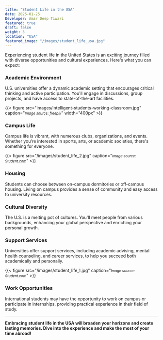 ```yaml
---
title: "Student Life in the USA"
date: 2025-01-25
Developer: Amar Deep Tiwari
featured: true
draft: false
weight: 3
location: "USA"
featured_image: "/images/student_life_usa.jpg"
---
```


Experiencing student life in the United States is an exciting journey filled with diverse opportunities and cultural experiences. Here's what you can expect:

### Academic Environment
U.S. universities offer a dynamic academic setting that encourages critical thinking and active participation. You'll engage in discussions, group projects, and have access to state-of-the-art facilities.

{{< figure src="images/intelligent-students-working-classroom.jpg" caption="<small><em>Image source: freepik</em></small>" width="400px" >}}

### Campus Life
Campus life is vibrant, with numerous clubs, organizations, and events. Whether you're interested in sports, arts, or academic societies, there's something for everyone.

{{< figure src="/images/student_life_2.jpg" caption="<small><em>Image source: Student.com</em></small>" >}}


### Housing
Students can choose between on-campus dormitories or off-campus housing. Living on campus provides a sense of community and easy access to university resources.

### Cultural Diversity
The U.S. is a melting pot of cultures. You'll meet people from various backgrounds, enhancing your global perspective and enriching your personal growth.

### Support Services
Universities offer support services, including academic advising, mental health counseling, and career services, to help you succeed both academically and personally.


{{< figure src="/images/student_life_1.jpg" caption="<small><em>Image source: Student.com</em></small>" >}}

### Work Opportunities
International students may have the opportunity to work on campus or participate in internships, providing practical experience in their field of study.

---

**Embracing student life in the USA will broaden your horizons and create lasting memories. Dive into the experience and make the most of your time abroad!**






